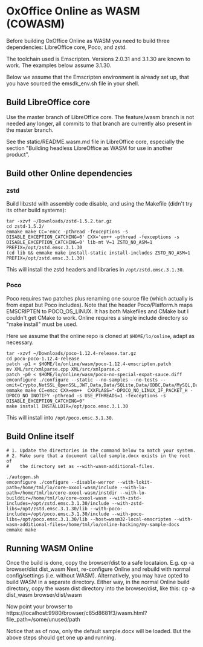 <!---
NOTE: This file describes how to build OxOffice Online as WASM
without using the Allotropia container.
-->

# OxOffice Online as WASM (COWASM)

Before building OxOffice Online as WASM you need to build three
dependencies: LibreOffice core, Poco, and zstd.

The toolchain used is Emscripten. Versions 2.0.31 and 3.1.30 are known
to work. The examples below assume 3.1.30.

Below we assume that the Emscripten environment is already set up,
that you have sourced the emsdk_env.sh file in your shell.

## Build LibreOffice core

Use the master branch of LibreOffice core. The feature/wasm branch is
not needed any longer, all commits to that branch are currently also
present in the master branch.

See the static/README.wasm.md file in LibreOffice core, especially the
section "Building headless LibreOffice as WASM for use in another
product".

## Build other Online dependencies

### zstd

Build libzstd  with assembly code disable, and using the Makefile (didn't try its other build systems):

    tar -xzvf ~/Downloads/zstd-1.5.2.tar.gz
    cd zstd-1.5.2/
    emmake make CC='emcc -pthread -fexceptions -s DISABLE_EXCEPTION_CATCHING=0' CXX='em++ -pthread -fexceptions -s DISABLE_EXCEPTION_CATCHING=0' lib-mt V=1 ZSTD_NO_ASM=1 PREFIX=/opt/zstd.emsc.3.1.30
    (cd lib && emmake make install-static install-includes ZSTD_NO_ASM=1 PREFIX=/opt/zstd.emsc.3.1.30)

This will install the zstd headers and libraries in `/opt/zstd.emsc.3.1.30`.

### Poco

Poco requires two patches plus renaming one source file (which
actually is from expat but Poco includes). Note that the header
Poco/Platform.h maps EMSCRIPTEN to POCO_OS_LINUX. It has both
Makefiles and CMake but I couldn't get CMake to work. Online requires
a single include directory so "make install" must be used.

Here we assume that the online repo is cloned at `$HOME/lo/online`,
adapt as necessary.

    tar -xzvf ~/Downloads/poco-1.12.4-release.tar.gz
    cd poco-poco-1.12.4-release
    patch -p1 < $HOME/lo/online/wasm/poco-1.12.4-emscripten.patch
    mv XML/src/xmlparse.cpp XML/src/xmlparse.c
    patch -p0 < $HOME/lo/online/wasm/poco-no-special-expat-sauce.diff
    emconfigure ./configure --static --no-samples --no-tests --omit=Crypto,NetSSL_OpenSSL,JWT,Data,Data/SQLite,Data/ODBC,Data/MySQL,Data/PostgreSQL,Zip,PageCompiler,PageCompiler/File2Page,MongoDB,Redis,ActiveRecord,ActiveRecord/Compiler,Prometheus
	emmake make CC=emcc CXX=em++  CXXFLAGS="-DPOCO_NO_LINUX_IF_PACKET_H -DPOCO_NO_INOTIFY -pthread -s USE_PTHREADS=1 -fexceptions -s DISABLE_EXCEPTION_CATCHING=0"
    make install INSTALLDIR=/opt/poco.emsc.3.1.30

This will install into `/opt/poco.emsc.3.1.30`.

## Build Online itself

    # 1. Update the directories in the command below to match your system.
    # 2. Make sure that a document called sample.docx exists in the root of
    #    the directory set as --with-wasm-additional-files.

    ./autogen.sh
	emconfigure ./configure --disable-werror --with-lokit-path=/home/tml/lo/core-oxool-wasm/include --with-lo-path=/home/tml/lo/core-oxool-wasm/instdir --with-lo-builddir=/home/tml/lo/core-oxool-wasm --with-zstd-includes=/opt/zstd.emsc.3.1.30/include --with-zstd-libs=/opt/zstd.emsc.3.1.30/lib --with-poco-includes=/opt/poco.emsc.3.1.30/include --with-poco-libs=/opt/poco.emsc.3.1.30/lib --host=wasm32-local-emscripten --with-wasm-additional-files=/home/tml/lo/online-hacking/my-sample-docs
    emmake make

## Running WASM Online

Once the build is done, copy the browser/dist to a safe locataion.
E.g. cp -a browser/dist dist_wasm
Next, re-configure Online and rebuild with normal config/settings (i.e. without WASM).
Alternatively, you may have opted to build WASM in a separate directory.
Either way, in the normal Online build directory, copy the wasm dist directory
into the browser/dist, like this:
cp -a dist_wasm browser/dist/wasm

Now point your browser to https://localhost:9980/browser/c85d8681f3/wasm.html?file_path=/some/unused/path

Notice that as of now, only the default sample.docx will be loaded.
But the above steps should get one up and running.